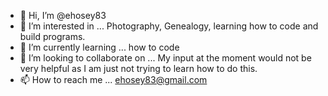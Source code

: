 - 👋 Hi, I’m @ehosey83
- 👀 I’m interested in ... Photography, Genealogy, learning how to code and build programs.
- 🌱 I’m currently learning ... how to code 
- 💞️ I’m looking to collaborate on ... My input at the moment would not be very helpful as I am just not trying to learn how to do this. 
- 📫 How to reach me ... ehosey83@gmail.com

<!---
ehosey83/ehosey83 is a ✨ special ✨ repository because its `README.md` (this file) appears on your GitHub profile.
You can click the Preview link to take a look at your changes.
--->
